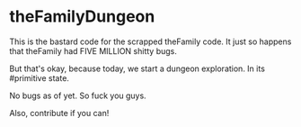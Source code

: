 # theFamilyDungeon

This is the bastard code for the scrapped theFamily code. It just so happens that theFamily had FIVE MILLION shitty bugs.

But that's okay, because today, we start a dungeon exploration. In its 
#primitive state.

No bugs as of yet. So fuck you guys.

Also, contribute if you can!

